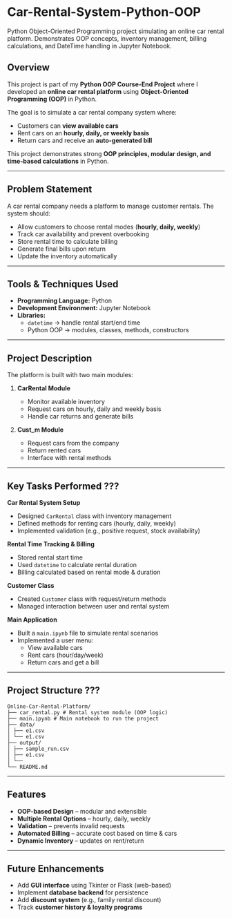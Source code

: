 # Car-Rental-System-Python-OOP
Python Object-Oriented Programming project simulating an online car rental platform. Demonstrates OOP concepts, inventory management, billing calculations, and DateTime handling in Jupyter Notebook.


## Overview
This project is part of my **Python OOP Course-End Project** where I developed an **online car rental platform** using **Object-Oriented Programming (OOP)** in Python.

The goal is to simulate a car rental company system where:  
- Customers can **view available cars**  
- Rent cars on an **hourly, daily, or weekly basis**  
- Return cars and receive an **auto-generated bill**  

This project demonstrates strong **OOP principles, modular design, and time-based calculations** in Python.

---

## Problem Statement
A car rental company needs a platform to manage customer rentals. The system should:  
- Allow customers to choose rental modes (**hourly, daily, weekly**)  
- Track car availability and prevent overbooking  
- Store rental time to calculate billing  
- Generate final bills upon return  
- Update the inventory automatically  

---

## Tools & Techniques Used
- **Programming Language:** Python  
- **Development Environment:** Jupyter Notebook  
- **Libraries:**  
  - `datetime` → handle rental start/end time  
  - Python OOP → modules, classes, methods, constructors  

---

## Project Description 
The platform is built with two main modules:

1. **CarRental Module**  
   - Monitor available inventory
   - Request cars on hourly, daily and weekly basis
   - Handle car returns and generate bills

2. **Cust_m Module**  
   - Request cars from the company  
   - Return rented cars  
   - Interface with rental methods  

---

## Key Tasks Performed ??? 

**Car Rental System Setup**  
- Designed `CarRental` class with inventory management  
- Defined methods for renting cars (hourly, daily, weekly)  
- Implemented validation (e.g., positive request, stock availability)  

**Rental Time Tracking & Billing**  
- Stored rental start time  
- Used `datetime` to calculate rental duration  
- Billing calculated based on rental mode & duration  

**Customer Class**  
- Created `Customer` class with request/return methods  
- Managed interaction between user and rental system  

**Main Application**  
- Built a `main.ipynb` file to simulate rental scenarios  
- Implemented a user menu:  
  - View available cars  
  - Rent cars (hour/day/week)  
  - Return cars and get a bill  

---

## Project Structure ??? 
```
Online-Car-Rental-Platform/
├── car_rental.py # Rental system module (OOP logic)
├── main.ipynb # Main notebook to run the project
├── data/
│ ├── e1.csv
│ └── e1.csv
├── output/
│ ├── sample_run.csv
│ ├── e1.csv
│ └── 
└── README.md 

```


---

## Features
- **OOP-based Design** – modular and extensible  
- **Multiple Rental Options** – hourly, daily, weekly  
- **Validation** – prevents invalid requests  
- **Automated Billing** – accurate cost based on time & cars  
- **Dynamic Inventory** – updates on rent/return  

---

## Future Enhancements
- Add **GUI interface** using Tkinter or Flask (web-based)  
- Implement **database backend** for persistence  
- Add **discount system** (e.g., family rental discount)  
- Track **customer history & loyalty programs**  










